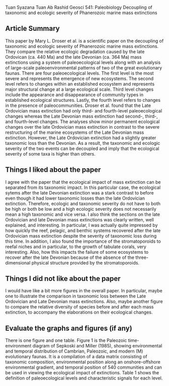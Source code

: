 Tuan Syazana Tuan Ab Rashid
Geosci 541: Paleobiology
Decoupling of taxonomic and ecologic severity
of Phanerozoic marine mass extinctions
 
## Article Summary

This paper by Mary L. Droser et al. is a scientific paper on the decoupling of taxonomic and ecologic severity of Phanerozoic marine mass extinctions. They compare the relative ecologic degradation caused by the late Ordovican (ca. 440 Ma) and the late Devonian (ca. 364 Ma) mass extinctions using a system of paleoecological levels along with an analysis of large-scale paleoenvironmental patterns of two of the great evolutionary faunas. There are four paleoecological levels. The first level is the most severe and represents the emergence of new ecosystems. The second level refers to changes within an established ecosystem and represents major structural change at a large ecological scale. Third level changes include the appearance and disappearance of community types in established ecological structures. Lastly, the fourth level refers to changes in the presence of paleocommunities. Droser et al. found that the Late Ordovician mass extinction had only third- and fourth-level paleoecological changes whereas the Late Devonian mass extinction had second-, third-, and fourth-level changes. The analyses show minor permanent ecological changes over the late Ordovician mass extinction in contrast to the severe restructuring of the marine ecosystems of the Late Devonian mass extinction. However, the Late Ordovician extinction had a slightly greater taxonomic loss than the Devonian. As a result, the taxonomic and ecologic severity of the two events can be decoupled and imply that the ecological severity of some taxa is higher than others.

## Things I liked about the paper

I agree with the paper that the ecological impact of mass extinction can be separated from its taxonomic impact. In this particular case, the ecological sytems after the late Devonian extinction was a stark contrast to before even though it had lower taxonomic losses than the late Ordovician extinction. Therefore, ecologic and taxonomic severity do not have to both be high or both be low and a high ecologic severity does not necessarily mean a high taxonomic and vice versa. I also think the sections on the late Ordovician and late Devonian mass extinctions was clearly written, well explained, and interesting. In particular, I was actually quite impressed by how quickly the reef, pelagic, and benthic systems recovered after the late Ordovician mass extinction despite the severity of taxonomic loss during this time. In addition, I also found the importance of the stromatoporoids to reefal niches and in particular, to the growth of tabulate corals, very interesting. Also, how this impacts the failure of some ecosystems to recover after the late Devonian because of the absence of the three-dimensional physical structure provided by the stromatoporoids.

## Things I did not like about the paper

I would have like a bit more figures in the overall paper. In particular, maybe one to illustrate the comparison in taxonomic loss between the Late Ordovician and Late Devonian mass extinctions. Also, maybe another figure to compare the relative diversity of species before and after each mass extinction, to accompany the elaborations on their ecological changes. 

## Evaluate the graphs and figures (if any)

There is one figure and one table. Figure 1 is the Paleozoic time-environment diagram of Sepkoski and Miller (1985), showing environmental and temporal distribution of Cambrian, Paleozoic, and modern (M) evolutionary faunas. It is a compilation of a data matrix consisting of taxonomic composition, environmental position along an onshore-offshore environmental gradient, and temporal position of 540 communities and can be used in viewing the ecological impact of extinctions. Table 1 shows the definition of paleoecological levels and characteristic signals for each level.

